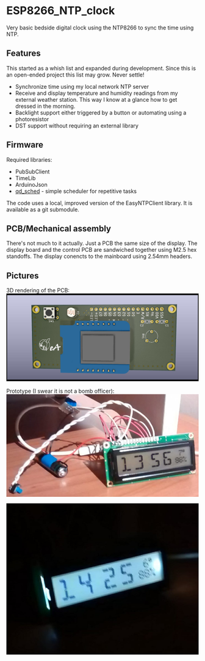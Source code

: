 # ESP8266_NTP_clock
Very basic bedside digital clock using the NTP8266 to sync the time using NTP.

## Features

This started as a whish list and expanded during development. Since this is an
open-ended project this list may grow. Never settle!

 * Synchronize time using my local network NTP server
 * Receive and display temperature and humidity readings from my external
   weather station. This way I know at a glance how to get dressed in the
   morning.
 * Backlight support either triggered by a button or automating using a
   photoresistor
 * DST support without requiring an external library

## Firmware

Required libraries:
 * PubSubClient
 * TimeLib
 * ArduinoJson
 * [qd_sched](https://github.com/electricant/qd_sched) - simple scheduler for repetitive tasks

The code uses a local, improved version of the EasyNTPClient library. It is
available as a git submodule.

## PCB/Mechanical assembly

There's not much to it actually. Just a PCB the same size of the display.
The display board and the control PCB are sandwiched together using M2.5 hex
standoffs. The display conencts to the mainboard using 2.54mm headers.

## Pictures

3D rendering of the PCB:
![PCB 3D rendering](pictures/pcb_back_3D.jpg)

Prototype (I swear it is not a bomb officer):
![prototype](pictures/prototype.jpg)

![prototype backlight](pictures/prototype_backlight.jpg)

